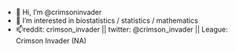 - 👋 Hi, I’m @crimsoninvader
- 👀 I’m interested in biostatistics / statistics / mathematics
- 📫reddit: crimson_invader || twitter: @crimson_invader || League: Crimson Invader (NA)

<!---
julh1299/julh1299 is a ✨ special ✨ repository because its `README.md` (this file) appears on your GitHub profile.
You can click the Preview link to take a look at your changes.
--->
